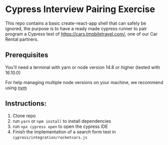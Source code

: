 # Cypress Interview Pairing Exercise

This repo contains a basic create-react-app shell that can safely be ignored, the purpose is to have a ready made cypress runner to pair program a Cypress test of https://cars.tmobiletravel.com/, one of our Car Rental partners.

## Prerequisites
You'll need a terminal with yarn or node version 14.8 or higher (tested with 16.10.0)

For help managing multiple node versions on your machine, we recommend using [nvm](https://github.com/nvm-sh/nvm)

## Instructions:

1. Clone repo
2. run `yarn` or `npm install` to install dependencies
3. run `npx cypress open` to open the cypress IDE
4. Finish the implementation of a search form test in `cypress/integration/rocketcars.js`
